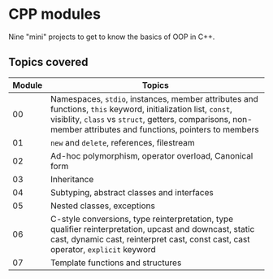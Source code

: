 # CPP modules

Nine "mini" projects to get to know the basics of OOP in C++.

## Topics covered
| Module | Topics |
| ------ | ------ |
| 00 | Namespaces, `stdio`, instances, member attributes and functions, `this` keyword, initialization list, `const`, visiblity, `class` vs `struct`, getters, comparisons, non-member attributes and functions, pointers to members |
| 01 | `new` and `delete`, references, filestream |
| 02 | Ad-hoc polymorphism, operator overload, Canonical form |
| 03 | Inheritance |
| 04 | Subtyping, abstract classes and interfaces |
| 05 | Nested classes, exceptions |
| 06 | C-style conversions, type reinterpretation, type qualifier reinterpretation, upcast and downcast, static cast, dynamic cast, reinterpret cast, const cast, cast operator, `explicit` keyword |
| 07 | Template functions and structures |
